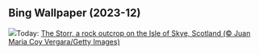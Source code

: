 ## Bing Wallpaper (2023-12)
![](https://www.bing.com/th?id=OHR.TrotternishStorr_EN-US4700593682_UHD.jpg&w=1000)Today: [The Storr, a rock outcrop on the Isle of Skye, Scotland (© Juan Maria Coy Vergara/Getty Images)](https://www.bing.com/th?id=OHR.TrotternishStorr_EN-US4700593682_UHD.jpg)